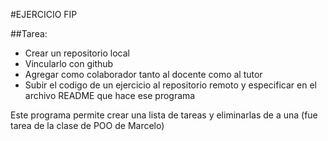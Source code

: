 #EJERCICIO FIP

##Tarea:
- Crear un repositorio local
- Vincularlo con github
- Agregar como colaborador tanto al docente como al tutor
- Subir el codigo de un ejercicio al repositorio remoto y especificar en el archivo README que hace ese programa

Este programa permite crear una lista de tareas y eliminarlas de a una (fue tarea de la clase de POO de Marcelo)

